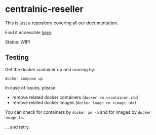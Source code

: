 # centralnic-reseller

This is just a repository covering all our documentation.

Find it accessible [here](https://centralnic-reseller.github.io/centralnic-reseller/).

Status: WIP!

## Testing

Get the docker container up and running by:

`docker compose up`

In case of issues, please

- remove related docker containers (`docker rm <container-id>`)
- remove related docker images (`docker image rm <image-id>`)

You can check for containers by `docker ps -a` and for images by `docker image ls`.

... and retry.
